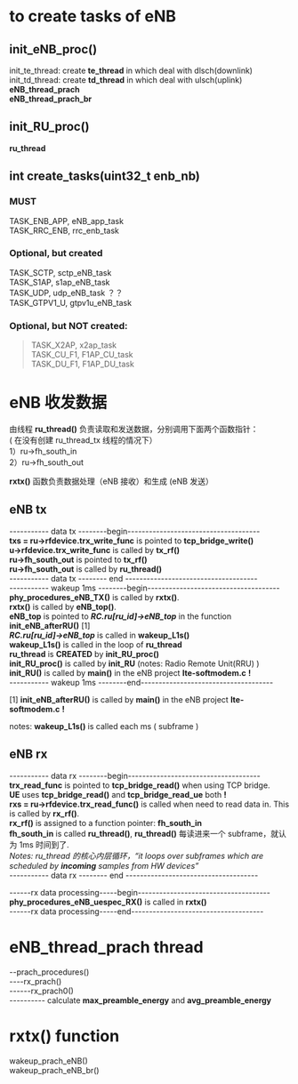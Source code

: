 # to create tasks of eNB
## init_eNB_proc()  
   init_te_thread: create **te_thread** in which deal with dlsch(downlink)    
   init_td_thread: create **td_thread** in which deal with ulsch(uplink)  
   **eNB_thread_prach**  
   **eNB_thread_prach_br**  
## init_RU_proc()
**ru_thread**  

## int create_tasks(uint32_t enb_nb)
### MUST
TASK_ENB_APP, eNB_app_task  
TASK_RRC_ENB, rrc_enb_task  
### Optional, but created
TASK_SCTP, sctp_eNB_task  
TASK_S1AP, s1ap_eNB_task  
TASK_UDP, udp_eNB_task ？？  
TASK_GTPV1_U, gtpv1u_eNB_task

### Optional, but **NOT** created:  
> TASK_X2AP, x2ap_task  
> TASK_CU_F1, F1AP_CU_task  
> TASK_DU_F1, F1AP_DU_task

# eNB 收发数据

由线程 **ru_thread()** 负责读取和发送数据，分别调用下面两个函数指针：  
( 在没有创建 ru_thread_tx 线程的情况下）  
1）ru->fh_south_in  
2）ru->fh_south_out  

**rxtx()** 函数负责数据处理（eNB 接收）和生成 (eNB 发送）

## eNB tx

----------- data tx --------begin-------------------------------------  
**txs = ru->rfdevice.trx_write_func** is pointed to **tcp_bridge_write()**  
**u->rfdevice.trx_write_func** is called by **tx_rf()**  
**ru->fh_south_out** is pointed to **tx_rf()**  
**ru->fh_south_out** is called by **ru_thread()**  
----------- data tx -------- end -------------------------------------  
----------- wakeup 1ms --------begin-------------------------------------  
**phy_procedures_eNB_TX()** is called by **rxtx()**.  
**rxtx()** is called by **eNB_top()**.  
**eNB_top** is pointed to ***RC.ru[ru_id]->eNB_top*** in the function **init_eNB_afterRU()**  [1]  
***RC.ru[ru_id]->eNB_top*** is called in **wakeup_L1s()**  
**wakeup_L1s()** is called in the loop of **ru_thread**  
**ru_thread** is **CREATED** by **init_RU_proc()**  
**init_RU_proc()** is called by **init_RU**      (notes: Radio Remote Unit(RRU) )  
**init_RU()** is called by **main()** in the eNB project **lte-softmodem.c** **!**  
 ----------- wakeup 1ms --------end-------------------------------------  
 
 [1] **init_eNB_afterRU()**  is called by **main()** in the eNB project **lte-softmodem.c** **!** 

  notes: **wakeup_L1s()** is called each ms ( subframe )  

## eNB rx
----------- data rx --------begin-------------------------------------  
**trx_read_func** is pointed to **tcp_bridge_read()** when using TCP bridge.  
**UE** uses **tcp_bridge_read()** and **tcp_bridge_read_ue** both **!**  
**rxs = ru->rfdevice.trx_read_func()** is called when need to read data in. This is called by **rx_rf()**.  
**rx_rf()** is assigned to a function pointer: **fh_south_in**  
**fh_south_in** is called **ru_thread()**, **ru_thread()** 每读进来一个 subframe，就认为 1ms 时间到了.  
*Notes: ru_thread 的核心内层循环，“it loops over subframes which are scheduled by **incoming** samples from HW devices”*  
----------- data rx -------- end -------------------------------------  

------rx data processing-----begin-------------------------------------  
**phy_procedures_eNB_uespec_RX()** is called in **rxtx()**    
------rx data processing-----end-------------------------------------  

# eNB_thread_prach thread  
--prach_procedures()  
----rx_prach()  
------rx_prach0()  
---------- calculate **max_preamble_energy** and **avg_preamble_energy**  



# rxtx() function
wakeup_prach_eNB()  
wakeup_prach_eNB_br()  


